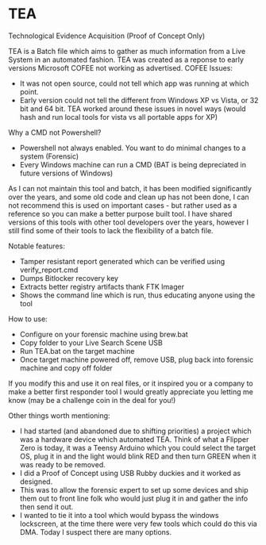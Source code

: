 # TEA
Technological Evidence Acquisition (Proof of Concept Only)

TEA is a Batch file which aims to gather as much information from a Live System in an automated fashion.
TEA was created as a reponse to early versions Microsoft COFEE not working as advertised.
COFEE Issues: 
- It was not open source, could not tell which app was running at which point.
- Early version could not tell the different from Windows XP vs Vista, or 32 bit and 64 bit. TEA worked around these issues in novel ways (would hash and run local tools for vista vs all portable apps for XP)

Why a CMD not Powershell?
- Powershell not always enabled. You want to do minimal changes to a system (Forensic)
- Every Windows machine can run a CMD (BAT is being depreciated in future versions of Windows)

As I can not maintain this tool and batch, it has been modified significantly over the years, and some old code and clean up has not been done, I can not recommend this is used on important cases - but rather used as a reference so you can make a better purpose built tool.
I have shared versions of this tools with other tool developers over the years, however I still find some of their tools to lack the flexibility of a batch file.

Notable features:
- Tamper resistant report generated which can be verified using verify_report.cmd
- Dumps Bitlocker recovery key
- Extracts better registry artifacts thank FTK Imager
- Shows the command line which is run, thus educating anyone using the tool

How to use:
- Configure on your forensic machine using brew.bat
- Copy folder to your Live Search Scene USB
- Run TEA.bat on the target machine
- Once target machine powered off, remove USB, plug back into forensic machine and copy off folder

If you modify this and use it on real files, or it inspired you or a company to make a better first responder tool I would greatly appreciate you letting me know (may be a challenge coin in the deal for you!)

Other things worth mentioning:
- I had started (and abandoned due to shifting priorities) a project which was a hardware device which automated TEA. Think of what a Flipper Zero is today, it was a Teensy Arduino which you could select the target OS, plug it in and the light would blink RED and then turn GREEN when it was ready to be removed.
- I did a Proof of Concept using USB Rubby duckies and it worked as designed. 
- This was to allow the forensic expert to set up some devices and ship them out to front line folk who would just plug it in and gather the info then send it out.
- I wanted to tie it into a tool which would bypass the windows lockscreen, at the time there were very few tools which could do this via DMA. Today I suspect there are many options. 
